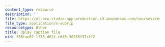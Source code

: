 ```yaml
---
content_type: resource
description: ''
file: https://ol-ocw-studio-app-production.s3.amazonaws.com/courses/res-6-012-introduction-to-probability-spring-2018/f56fae671f75d62fc6f030265f37cff2_mKcWk_DmS7M.srt
file_type: application/x-subrip
resourcetype: Other
title: 3play caption file
uid: f56fae67-1f75-d62f-c6f0-30265f37cff2
---
```

